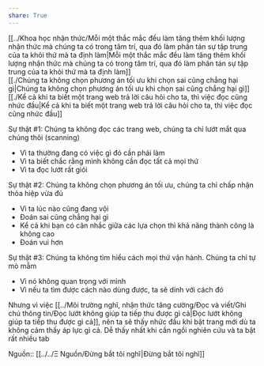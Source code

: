 ```yaml
---  
share: True  
---  
```

[[../Khoa học nhận thức/Mỗi một thắc mắc đều làm tăng thêm khối lượng nhận thức mà chúng ta có trong tâm trí, qua đó làm phân tán sự tập trung của ta khỏi thứ mà ta định làm|Mỗi một thắc mắc đều làm tăng thêm khối lượng nhận thức mà chúng ta có trong tâm trí, qua đó làm phân tán sự tập trung của ta khỏi thứ mà ta định làm]]  
[[./Chúng ta không chọn phương án tối ưu khi chọn sai cũng chẳng hại gì|Chúng ta không chọn phương án tối ưu khi chọn sai cũng chẳng hại gì]]   
[[./Kể cả khi ta biết một trang web trả lời câu hỏi cho ta, thì việc đọc cũng nhức đầu|Kể cả khi ta biết một trang web trả lời câu hỏi cho ta, thì việc đọc cũng nhức đầu]]   
  
Sự thật #1: Chúng ta không đọc các trang web, chúng ta chỉ lướt mắt qua chúng thôi (scanning)  
- Vì ta thường đang có việc gì đó cần phải làm  
- Vì ta biết chắc rằng mình không cần đọc tất cả mọi thứ  
- Vì ta đọc lướt rất giỏi  
  
Sự thật #2: Chúng ta không chọn phương án tối ưu, chúng ta chỉ chấp nhận thỏa hiệp vừa đủ  
- Vì ta lúc nào cũng đang vội  
- Đoán sai cũng chẳng hại gì  
- Kể cả khi bạn có cân nhắc giữa các lựa chọn thì khả năng thành công là không cao  
- Đoán vui hơn  
  
Sự thật #3: Chúng ta không tìm hiểu cách mọi thứ vận hành. Chúng ta chỉ tự mò mẫm  
- Vì nó không quan trọng với mình  
- Vì nếu ta tìm được cách nào dùng được, ta sẽ dính với cách đó  
  
Nhưng vì việc [[../Môi trường nghĩ, nhận thức tăng cường/Đọc và viết/Ghi chú thông tin/Đọc lướt không giúp ta tiếp thu được gì cả|Đọc lướt không giúp ta tiếp thu được gì cả]], nên ta sẽ thấy nhức đầu khi bật trang mới dù ta không cảm thấy áp lực gì cả. Dễ thấy nhất khi cần ngồi nghiên cứu và ta bật rất nhiều tab  
  
Nguồn:: [[../../Ξ Nguồn/Đừng bắt tôi nghĩ|Đừng bắt tôi nghĩ]]  
